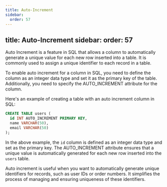 ```yaml
---
title: Auto-Increment
sidebar:
  order: 57
---
```

title: Auto-Increment
sidebar:
  order: 57
---

Auto Increment is a feature in SQL that allows a column to automatically generate a unique value for each new row inserted into a table. It is commonly used to assign a unique identifier to each record in a table.

To enable auto increment for a column in SQL, you need to define the column as an integer data type and set it as the primary key of the table. Additionally, you need to specify the AUTO_INCREMENT attribute for the column.

Here's an example of creating a table with an auto increment column in SQL:

```sql
CREATE TABLE users (
  id INT AUTO_INCREMENT PRIMARY KEY,
  name VARCHAR(50),
  email VARCHAR(50)
);
```

In the above example, the `id` column is defined as an integer data type and set as the primary key. The AUTO_INCREMENT attribute ensures that a unique value is automatically generated for each new row inserted into the `users` table.

Auto increment is useful when you want to automatically generate unique identifiers for records, such as user IDs or order numbers. It simplifies the process of managing and ensuring uniqueness of these identifiers.